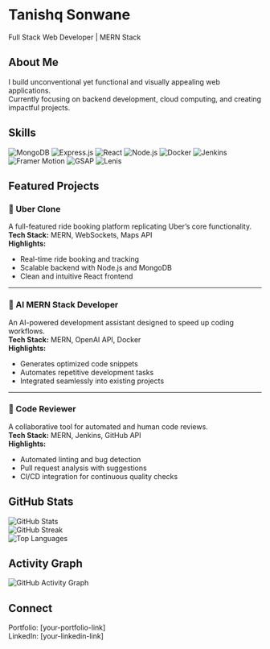 # Tanishq Sonwane

Full Stack Web Developer | MERN Stack 

## About Me
I build unconventional yet functional and visually appealing web applications.  
Currently focusing on backend development, cloud computing, and creating impactful projects.

## Skills
![MongoDB](https://img.shields.io/badge/MongoDB-0F172A?style=for-the-badge&logo=mongodb&logoColor=47A248)
![Express.js](https://img.shields.io/badge/Express.js-20232A?style=for-the-badge&logo=express&logoColor=FFFFFF)
![React](https://img.shields.io/badge/React-20232A?style=for-the-badge&logo=react&logoColor=61DAFB)
![Node.js](https://img.shields.io/badge/Node.js-303030?style=for-the-badge&logo=node.js&logoColor=339933)
![Docker](https://img.shields.io/badge/Docker-0db7ed?style=for-the-badge&logo=docker&logoColor=white)
![Jenkins](https://img.shields.io/badge/Jenkins-D24939?style=for-the-badge&logo=jenkins&logoColor=white)
![Framer Motion](https://img.shields.io/badge/Framer_Motion-black?style=for-the-badge&logo=framer&logoColor=blue)
![GSAP](https://img.shields.io/badge/GSAP-0F172A?style=for-the-badge&logo=greensock&logoColor=88CE02)
![Lenis](https://img.shields.io/badge/Lenis-111111?style=for-the-badge)

## Featured Projects

### 🚖 Uber Clone
A full-featured ride booking platform replicating Uber’s core functionality.  
**Tech Stack:** MERN, WebSockets, Maps API  
**Highlights:**  
- Real-time ride booking and tracking  
- Scalable backend with Node.js and MongoDB  
- Clean and intuitive React frontend  

---

### 🤖 AI MERN Stack Developer
An AI-powered development assistant designed to speed up coding workflows.  
**Tech Stack:** MERN, OpenAI API, Docker  
**Highlights:**  
- Generates optimized code snippets  
- Automates repetitive development tasks  
- Integrated seamlessly into existing projects  

---

### 📝 Code Reviewer
A collaborative tool for automated and human code reviews.  
**Tech Stack:** MERN, Jenkins, GitHub API  
**Highlights:**  
- Automated linting and bug detection  
- Pull request analysis with suggestions  
- CI/CD integration for continuous quality checks  


## GitHub Stats
![GitHub Stats](https://github-readme-stats.vercel.app/api?username=tanishqsonwane&show_icons=true&theme=radical)  
![GitHub Streak](https://github-readme-streak-stats.herokuapp.com/?user=tanishqsonwane&theme=radical)  
![Top Languages](https://github-readme-stats.vercel.app/api/top-langs/?username=tanishqsonwane&layout=compact&theme=radical)

## Activity Graph
![GitHub Activity Graph](https://github-readme-activity-graph.vercel.app/graph?username=tanishqsonwane&theme=radical)

## Connect
Portfolio: [your-portfolio-link]  
LinkedIn: [your-linkedin-link]  
